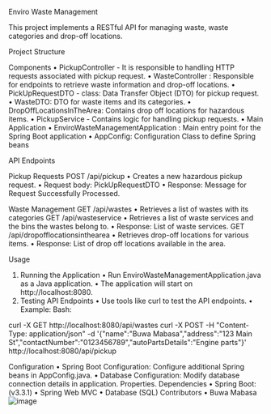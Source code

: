 Enviro Waste Management

This project implements a RESTful API for managing waste, waste categories and drop-off locations.

Project Structure

Components
•	PickupController - It is responsible to handling HTTP requests associated with pickup request.
•	WasteController : Responsible for endpoints to retrieve waste information and drop-off locations.
•	PickUpRequestDTO - class: Data Transfer Object (DTO) for pickup request.
•	WasteDTO: DTO for waste items and its categories.
•	DropOffLocationsInTheArea: Contains drop off locations for hazardous items.
•	PickupService - Contains logic for handling pickup requests.
•	Main Application
•	EnviroWasteManagementApplication : Main entry point for the Spring Boot application 
•	AppConfig: Configuration Class to define Spring beans

API Endpoints

Pickup Requests
POST /api/pickup
•	Creates a new hazardous pickup request.
•	Request body: PickUpRequestDTO
•	Response: Message for Request Successfully Processed.

Waste Management
GET /api/wastes
•	Retrieves a list of wastes with its categories
GET /api/wasteservice
•	Retrieves a list of waste services and the bins the wastes belong to.
•	Response: List of waste services.
GET /api/dropofflocationsinthearea
•	Retrieves drop-off locations for various items.
•	Response: List of drop off locations available in the area.

Usage
1.	Running the Application
•	Run EnviroWasteManagementApplication.java as a Java application.
•	The application will start on http://localhost:8080.
2.	Testing API Endpoints
•	Use tools like curl to test the API endpoints.
•	Example:
Bash:

curl -X GET http://localhost:8080/api/wastes
curl -X POST -H "Content-Type: application/json" -d '{"name":"Buwa Mabasa","address":"123 Main St","contactNumber":"0123456789","autoPartsDetails":"Engine parts"}' http://localhost:8080/api/pickup

Configuration
•	Spring Boot Configuration: Configure additional Spring beans in AppConfig.java.
•	Database Configuration: Modify database connection details in application. Properties.
Dependencies
•	Spring Boot:(v3.3.1)
•	Spring Web MVC
•	Database (SQL)
Contributors
•	Buwa Mabasa
![image](https://github.com/BeeCodeHub/friendly-environment-springboot/assets/123187043/531d4977-36e8-42b5-9ebc-d0416f9b349d)
